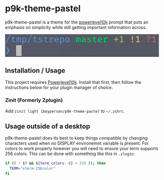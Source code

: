 # p9k-theme-pastel

p9k-theme-pastel is a theme for the [powerlevel10k](https://github.com/romkatv/powerlevel10k) prompt that puts an emphasis on simplicity while still getting important information across.

![](Screenshot.png)

## Installation / Usage

This project requires [Powerlevel10k](https://github.com/romkatv/powerlevel10k#get-started).
Install that first, then follow the instructions below for your plugin manager of choice.

### Zinit (Formerly Zplugin)

Add `zinit light iboyperson/p9k-theme-pastel` to `~/.zshrc`.

## Usage outside of a desktop

p9k-theme-pastel does its best to keep things compatible by changing characters used when no DISPLAY environemnt variable is present.
For colors to work properly however you will need to ensure your term supports 256 colors.
This can be done with something like this in `.zlogin`:

```zsh
if (( ! $? && ${term_colors:-0} < 256 )); then
  TERM="xterm-256color"
fi
```
